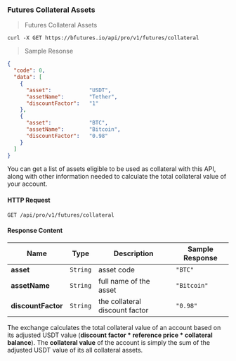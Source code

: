 ### Futures Collateral Assets 

> Futures Collateral Assets 

```shell
curl -X GET https://bfutures.io/api/pro/v1/futures/collateral
```

> Sample Resonse

```json
{
  "code": 0,
  "data": [
    {
      "asset":            "USDT",
      "assetName":        "Tether",
      "discountFactor":   "1"
    },
    {
      "asset":            "BTC",
      "assetName":        "Bitcoin",
      "discountFactor":   "0.98"
    }
  ]
}
```

You can get a list of assets eligible to be used as collateral with this API, along with other information needed to calculate 
the total collateral value of your account. 


#### HTTP Request

`GET /api/pro/v1/futures/collateral`


#### Response Content

 Name                | Type     | Description                          | Sample Response
-------------------- | -------- | ------------------------------------ | -------------------------
**asset**            | `String` | asset code                           | `"BTC"`
**assetName**        | `String` | full name of the asset               | `"Bitcoin"`
**discountFactor**   | `String` | the collateral discount factor       | `"0.98"`

The exchange calculates the total collateral value of an account based on its adjusted USDT value 
(**discount factor * reference price * collateral balance**). The **collateral value** of the account is simply the sum of 
the adjusted USDT value of its all collateral assets. 


